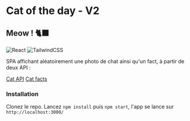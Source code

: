 # Cat of the day - V2

## Meow ! :black_cat:

![React](https://img.shields.io/badge/react-%2320232a.svg?style=for-the-badge&logo=react&logoColor=%2361DAFB)
![TailwindCSS](https://img.shields.io/badge/tailwindcss-%2338B2AC.svg?style=for-the-badge&logo=tailwind-css&logoColor=white)

SPA affichant aléatoirement une photo de chat ainsi qu'un fact, à partir de deux API :

[Cat API](https://thecatapi.com/)
[Cat facts](https://alexwohlbruck.github.io/cat-facts/)

### Installation

Clonez le repo. Lancez `npm install` puis `npm start`, l'app se lance sur `http://localhost:3000/`
